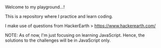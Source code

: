 Welcome to my playground...!

This is a repository where I practice and learn coding. 

I make use of questions from HackerEarth > https://www.hackerearth.com/

NOTE: As of now, I'm just focusing on learning JavaScript. Hence, the solutions to the challenges will be in JavaScript only. 